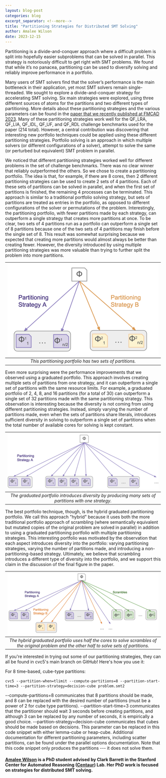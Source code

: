 ```yaml
---
layout: blog-post
categories: blog
excerpt_separator: <!--more-->
title: "Partitioning Strategies for Distributed SMT Solving"
author: Amalee Wilson
date: 2023-12-15
---
```


Partitioning is a divide-and-conquer approach where a difficult problem is split into hopefully easier subproblems that can be solved in parallel. This strategy is notoriously difficult to get right with SMT problems. We found that while it’s no panacea, partitioning can be used to diversify solving and reliably improve performance in a portfolio. 
<!--more-->


Many users of SMT solvers find that the solver’s performance is the main bottleneck in their application, yet most SMT solvers remain single-threaded. We sought to explore a divide-and-conquer strategy for accelerating SMT solving. Six main strategies were explored, using three different sources of atoms for the partitions and two different types of partitioning. More details about these partitioning strategies and the various parameters can be found in the [paper that we recently published at FMCAD 2023](https://repositum.tuwien.at/bitstream/20.500.12708/188827/1/Wilson-2023-Partitioning%20Strategies%20for%20Distributed%20SMT%20Solving-vor.pdf). 
Many of these partitioning strategies work well for the QF_LRA, QF_LIA, QF_IDL, QF_UF, and QF_RDL challenge benchmarks used for the paper (214 total). However, a central contribution was discovering that interesting new portfolio techniques could be applied using these different partitioning strategies. Portfolio solving is an approach in which multiple solvers (or different configurations of a solver), attempt to solve the same (or perturbed but equivalent) SMT problem in parallel. 

We noticed that different partitioning strategies worked well for different problems in the set of challenge benchmarks. There was no clear winner that reliably outperformed the others. So we chose to create a partitioning portfolio. The idea is that, for example, if there are 8 cores, then 2 different partitioning strategies can be used to create 2 sets of 4 partitions. Each of these sets of partitions can be solved in parallel, and when the first set of partitions is finished, the remaining 4 processes can be terminated. This approach is similar to a traditional portfolio solving strategy, but sets of partitions are treated as entries in the portfolio, as opposed to different configurations of the solver or permutations of the problem. Interestingly, the partitioning portfolio, with fewer partitions made by each strategy, can outperform a single strategy that creates more partitions at once. To be clear, two sets of 4 partitions run as a portfolio can outperform a single set of 8 partitions because one of the two sets of 4 partitions may finish before the single set of 8. This result was somewhat surprising because we expected that creating more partitions would almost always be better than creating fewer. However, the diversity introduced by using multiple partitioning strategies was more valuable than trying to further split the problem into more partitions. 

| ![A graph showing how a partitioning portfolio is constructed.](/assets/blog-images/2023-12-6-partitioning-strategies-for-distributed-smt-solving/partitioning-portfolio.png) | 
|:--:| 
| *This partitioning portfolio has two sets of partitions.* |

Even more surprising were the performance improvements that we observed using a graduated portfolio.
This approach involves creating multiple sets of partitions from one strategy, and it can outperform a single set of partitions with the same resource limits. 
For example, a graduated portfolio of 2, 4, 8, and 16 partitions (for a total of 30) can outperform a single set of 32 partitions made with the same partitioning strategy. 
This observation is interesting because the diversity is not coming from using different partitioning strategies. Instead, simply varying the number of partitions made, even when the sets of partitions share literals, introduces sufficient diversity in solving to outperform a single set of partitions when the total number of available cores for solving is kept constant. 

| ![A graph showing how a graduated portfolio is constructed.](/assets/blog-images/2023-12-6-partitioning-strategies-for-distributed-smt-solving/graduated-portfolio.png) | 
|:--:| 
| *The graduated portfolio introduces diversity by producing many sets of partitions with one strategy.* |

The best portfolio technique, though, is the hybrid graduated partitioning portfolio. 
We call this approach "hybrid" because it uses both the more traditional portfolio approach of scrambling (where semantically equivalent but mutated copies of the original problem are solved in parallel) in addition to using a graduated partitioning portfolio with multiple partitioning strategies. This interesting portfolio was motivated by the observation that each aspect introduces diversity into the portfolio: varying partitioning strategies, varying the number of partitions made, and introducing a non-partitioning-based strategy. Ultimately, we believe that scrambling introduces a different type of diversity into the portfolio, and we support this claim in the discussion of the final figure in the paper.  

| ![A graph showing how a hybrid portfolio is constructed.](/assets/blog-images/2023-12-6-partitioning-strategies-for-distributed-smt-solving/hybrid-portfolio.png) | 
|:--:| 
| *The hybrid graduated portfolio uses half the cores to solve scrambles of the original problem and the other half to solve sets of partitions.* |

If you're interested in trying out some of our partitioning strategies, they can all be found in cvc5's main branch on GitHub! Here's how you use it: 

For 8 time-based, cube-type partitions: 
```
cvc5 --partition-when=tlimit --compute-partitions=8 --partition-start-time=3 --partition-strategy=decision-cube problem.smt2
```
-\-compute-partitions=8 communicates that 8 partitions should be made, and 8 can be replaced with the desired number of partitions (must be a power of 2 for cube type partitions).
-\-partition-start-time=3 communicates that the partitioner should wait 3 seconds before creating partitions, and although 3 can be replaced by any number of seconds, it is empirically a good choice.
-\-partition-strategy=decision-cube communicates that cubes should be made based on decisions. This parameter can be replaced in this code snippet with either lemma-cube or heap-cube. 
Additional documentation for different partitioning parameters, including scatter partitions, can be found under the parallel options documentation. Note that this code snippet only produces the partitions --- it does not solve them.


#### [Amalee Wilson](https://www.linkedin.com/in/amalee-wilson/) is a PhD student advised by Clark Barrett in the Stanford Center for Automated Reasoning ([Centaur](https://centaur.stanford.edu/)) Lab. Her PhD work is focused on strategies for distributed SMT solving.
